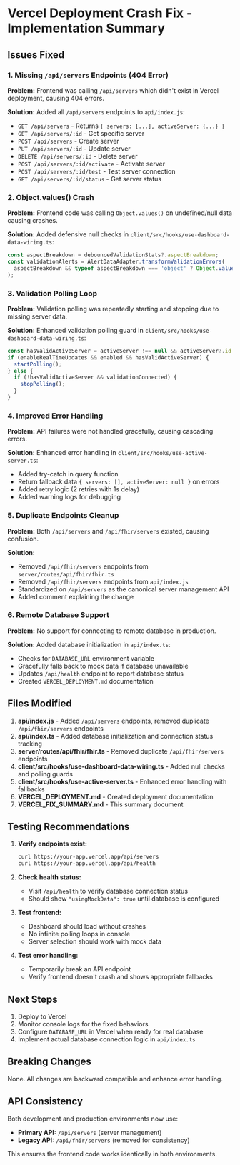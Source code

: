 # Vercel Deployment Crash Fix - Implementation Summary

## Issues Fixed

### 1. Missing `/api/servers` Endpoints (404 Error)
**Problem:** Frontend was calling `/api/servers` which didn't exist in Vercel deployment, causing 404 errors.

**Solution:** Added all `/api/servers` endpoints to `api/index.js`:
- `GET /api/servers` - Returns `{ servers: [...], activeServer: {...} }`
- `GET /api/servers/:id` - Get specific server
- `POST /api/servers` - Create server
- `PUT /api/servers/:id` - Update server
- `DELETE /api/servers/:id` - Delete server
- `POST /api/servers/:id/activate` - Activate server
- `POST /api/servers/:id/test` - Test server connection
- `GET /api/servers/:id/status` - Get server status

### 2. Object.values() Crash
**Problem:** Frontend code was calling `Object.values()` on undefined/null data causing crashes.

**Solution:** Added defensive null checks in `client/src/hooks/use-dashboard-data-wiring.ts`:
```typescript
const aspectBreakdown = debouncedValidationStats?.aspectBreakdown;
const validationAlerts = AlertDataAdapter.transformValidationErrors(
  aspectBreakdown && typeof aspectBreakdown === 'object' ? Object.values(aspectBreakdown) : []
);
```

### 3. Validation Polling Loop
**Problem:** Validation polling was repeatedly starting and stopping due to missing server data.

**Solution:** Enhanced validation polling guard in `client/src/hooks/use-dashboard-data-wiring.ts`:
```typescript
const hasValidActiveServer = activeServer !== null && activeServer?.id !== undefined && activeServer?.id !== null;
if (enableRealTimeUpdates && enabled && hasValidActiveServer) {
  startPolling();
} else {
  if (!hasValidActiveServer && validationConnected) {
    stopPolling();
  }
}
```

### 4. Improved Error Handling
**Problem:** API failures were not handled gracefully, causing cascading errors.

**Solution:** Enhanced error handling in `client/src/hooks/use-active-server.ts`:
- Added try-catch in query function
- Return fallback data `{ servers: [], activeServer: null }` on errors
- Added retry logic (2 retries with 1s delay)
- Added warning logs for debugging

### 5. Duplicate Endpoints Cleanup
**Problem:** Both `/api/servers` and `/api/fhir/servers` existed, causing confusion.

**Solution:** 
- Removed `/api/fhir/servers` endpoints from `server/routes/api/fhir/fhir.ts`
- Removed `/api/fhir/servers` endpoints from `api/index.js`
- Standardized on `/api/servers` as the canonical server management API
- Added comment explaining the change

### 6. Remote Database Support
**Problem:** No support for connecting to remote database in production.

**Solution:** Added database initialization in `api/index.ts`:
- Checks for `DATABASE_URL` environment variable
- Gracefully falls back to mock data if database unavailable
- Updates `/api/health` endpoint to report database status
- Created `VERCEL_DEPLOYMENT.md` documentation

## Files Modified

1. **api/index.js** - Added `/api/servers` endpoints, removed duplicate `/api/fhir/servers` endpoints
2. **api/index.ts** - Added database initialization and connection status tracking
3. **server/routes/api/fhir/fhir.ts** - Removed duplicate `/api/fhir/servers` endpoints
4. **client/src/hooks/use-dashboard-data-wiring.ts** - Added null checks and polling guards
5. **client/src/hooks/use-active-server.ts** - Enhanced error handling with fallbacks
6. **VERCEL_DEPLOYMENT.md** - Created deployment documentation
7. **VERCEL_FIX_SUMMARY.md** - This summary document

## Testing Recommendations

1. **Verify endpoints exist:**
   ```bash
   curl https://your-app.vercel.app/api/servers
   curl https://your-app.vercel.app/api/health
   ```

2. **Check health status:**
   - Visit `/api/health` to verify database connection status
   - Should show `"usingMockData": true` until database is configured

3. **Test frontend:**
   - Dashboard should load without crashes
   - No infinite polling loops in console
   - Server selection should work with mock data

4. **Test error handling:**
   - Temporarily break an API endpoint
   - Verify frontend doesn't crash and shows appropriate fallbacks

## Next Steps

1. Deploy to Vercel
2. Monitor console logs for the fixed behaviors
3. Configure `DATABASE_URL` in Vercel when ready for real database
4. Implement actual database connection logic in `api/index.ts`

## Breaking Changes

None. All changes are backward compatible and enhance error handling.

## API Consistency

Both development and production environments now use:
- **Primary API:** `/api/servers` (server management)
- **Legacy API:** `/api/fhir/servers` (removed for consistency)

This ensures the frontend code works identically in both environments.

